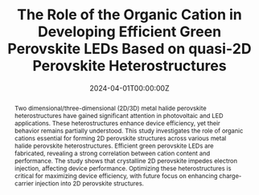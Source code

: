 ---
title: "The Role of the Organic Cation in Developing Efficient Green Perovskite LEDs Based on quasi‐2D Perovskite Heterostructures"
authors:
- Alexandra J. Ramadan
- Woo Hyeon Jeong
- Robert D. J. Oliver
- Junke Jiang
- admin
- Zhongcheng Yuan
- Joel Smith
- Jae Eun Lee
- Silvia G. Motti
- Olivia Gough
- Zhenlong Li
- Laura M. Herz
- Michael B. Johnston
- Hyosung Choi
- Jacky Even
- Claudine Katan
- Bo Ram Lee
- Henry J. Snaith
author_notes:
- ""
date: "2024-04-01T00:00:00Z"
doi: "10.1002/adfm.202309653"

# Schedule page publish date (NOT publication's date).
publishDate: "2024-04-01T00:00:00Z"

# Publication type.
# Accepts a single type but formatted as a YAML list (for Hugo requirements).
# Enter a publication type from the CSL standard.
publication_types: ["article-journal"]

# Publication name and optional abbreviated publication name.
publication: "*Advanced Functional Materials*"
publication_short: ""

abstract: "Two dimensional/three-dimensional (2D/3D) metal halide perovskite heterostructures have gained significant attention in photovoltaic and LED applications. These heterostructures enhance device efficiency, yet their behavior remains partially understood. This study investigates the role of organic cations essential for forming 2D perovskite structures across various metal halide perovskite heterostructures. Efficient green perovskite LEDs are fabricated, revealing a strong correlation between cation content and performance. The study shows that crystalline 2D perovskite impedes electron injection, affecting device performance. Optimizing these heterostructures is critical for maximizing device efficiency, with future focus on enhancing charge-carrier injection into 2D perovskite structures."

# Summary. An optional shortened abstract.
summary: "This study explores the role of organic cations in quasi-2D perovskite heterostructures and their impact on green LED performance, highlighting the need for optimized composition to achieve better efficiency."

tags:
- Perovskite LEDs
- Quasi-2D Heterostructures
- Organic Cations
- Optoelectronics
- Advanced Functional Materials

featured: false

# links:
# - name: ""
#   url: ""
url_pdf: "https://onlinelibrary.wiley.com/doi/pdf/10.1002/adfm.202309653"
url_code: ''
url_dataset: ''
url_poster: ''
url_project: ''
url_slides: ''
url_source: ''
url_video: ''

# Featured image
# To use, add an image named `featured.jpg/png` to your page's folder. 
image:
  caption: ''
  focal_point: ""
  preview_only: false

# Associated Projects (optional).
#   Associate this publication with one or more of your projects.
#   Simply enter your project's folder or file name without extension.
#   E.g. `internal-project` references `content/project/internal-project/index.md`.
#   Otherwise, set `projects: []`.
projects: []

# Slides (optional).
#   Associate this publication with Markdown slides.
#   Simply enter your slide deck's filename without extension.
#   E.g. `slides: "example"` references `content/slides/example/index.md`.
#   Otherwise, set `slides: ""`.
slides: example
---